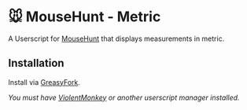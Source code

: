 # 🐭️ MouseHunt - Metric

A Userscript for [MouseHunt](https://mousehuntgame.com) that displays measurements in metric.

## Installation

Install via [GreasyFork](https://greasyfork.org/en/scripts/449840-mousehunt-metric).

*You must have [ViolentMonkey](https://violentmonkey.github.io/) or another userscript manager installed.*
